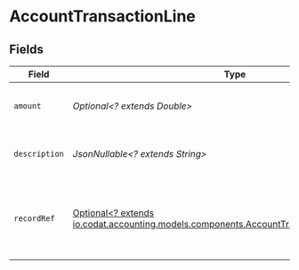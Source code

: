 # AccountTransactionLine


## Fields

| Field                                                                                                                                                   | Type                                                                                                                                                    | Required                                                                                                                                                | Description                                                                                                                                             |
| ------------------------------------------------------------------------------------------------------------------------------------------------------- | ------------------------------------------------------------------------------------------------------------------------------------------------------- | ------------------------------------------------------------------------------------------------------------------------------------------------------- | ------------------------------------------------------------------------------------------------------------------------------------------------------- |
| `amount`                                                                                                                                                | *Optional<? extends Double>*                                                                                                                            | :heavy_minus_sign:                                                                                                                                      | Amount in the bill payment currency.                                                                                                                    |
| `description`                                                                                                                                           | *JsonNullable<? extends String>*                                                                                                                        | :heavy_minus_sign:                                                                                                                                      | Description of the account transaction.                                                                                                                 |
| `recordRef`                                                                                                                                             | [Optional<? extends io.codat.accounting.models.components.AccountTransactionLineRecordRef>](../../models/components/AccountTransactionLineRecordRef.md) | :heavy_minus_sign:                                                                                                                                      | Links an account transaction line to the underlying record that created it.                                                                             |